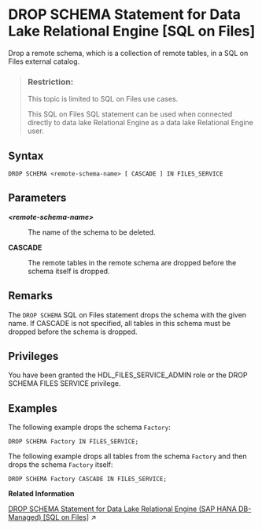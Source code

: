 <!-- loio9b97bf4f782643a7b197762f36623071 -->

# DROP SCHEMA Statement for Data Lake Relational Engine \[SQL on Files\]

Drop a remote schema, which is a collection of remote tables, in a SQL on Files external catalog.



> ### Restriction:  
> This topic is limited to SQL on Files use cases.
> 
> This SQL on Files SQL statement can be used when connected directly to data lake Relational Engine as a data lake Relational Engine user.



<a name="loio9b97bf4f782643a7b197762f36623071__DS_syntax"/>

## Syntax

```
DROP SCHEMA <remote-schema-name> [ CASCADE ] IN FILES_SERVICE
```



<a name="loio9b97bf4f782643a7b197762f36623071__DS_parameters"/>

## Parameters


<dl>
<dt><b>

*<remote-schema-name\>*

</b></dt>
<dd>

The name of the schema to be deleted.



</dd><dt><b>

CASCADE

</b></dt>
<dd>

The remote tables in the remote schema are dropped before the schema itself is dropped.



</dd>
</dl>



<a name="loio9b97bf4f782643a7b197762f36623071__DS_remarks"/>

## Remarks

The `DROP SCHEMA` SQL on Files statement drops the schema with the given name. If CASCADE is not specified, all tables in this schema must be dropped before the schema is dropped.



## Privileges

You have been granted the HDL\_FILES\_SERVICE\_ADMIN role or the DROP SCHEMA FILES SERVICE privilege.



<a name="loio9b97bf4f782643a7b197762f36623071__DS_example"/>

## Examples

The following example drops the schema `Factory`:

```
DROP SCHEMA Factory IN FILES_SERVICE;
```

The following example drops all tables from the schema `Factory` and then drops the schema `Factory` itself:

```
DROP SCHEMA Factory CASCADE IN FILES_SERVICE;
```

**Related Information**  


[DROP SCHEMA Statement for Data Lake Relational Engine (SAP HANA DB-Managed) [SQL on Files]](https://help.sap.com/viewer/a898e08b84f21015969fa437e89860c8/2023_2_QRC/en-US/d71105d49064495ca6a2be5cf34348d7.html "Drop a remote schema, which is a collection of remote tables, in a SQL on Files external catalog.") :arrow_upper_right:

